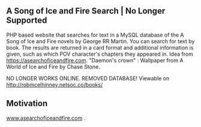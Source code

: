 ## A Song of Ice and Fire Search | No Longer Supported

PHP based website that searches for text in a MySQL database of the A Song of Ice and Fire novels by George RR Martin.
You can search for text by book.
The results are returned in a card format and additional information is given, such as which POV character's chapters they appeared in.
Idea from https://asearchoficeandfire.com.
"Daemon's crown" : Wallpaper from A World of Ice and Fire by Chase Stone.

NO LONGER WORKS ONLINE. REMOVED DATABASE! Viewable on http://robmcelhinney.netsoc.co/books/ 


## Motivation

www.asearchoficeandfire.com .

